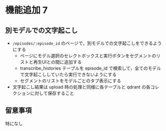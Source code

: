 # 機能追加 7

## 別モデルでの文字起こし

- `/episodes/:episode_id` のページで，別モデルでの文字起こしをできるようにする
  - ページにモデル選択のセレクトボックスと実行ボタンをセグメントのリストと再生UIとの間に追加する
  - transcribe_histories テーブルを episode_id で検索して，全てのモデルで文字起こししていたら実行できないようにする
  - セグメントのリストをモデルごとのタブ表示にする
- 文字起こし結果は upload 時の処理と同様に各テーブルと qdrant の各コレクションに対して保存すること

## 留意事項

特になし
